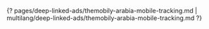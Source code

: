 {? pages/deep-linked-ads/themobily-arabia-mobile-tracking.md | multilang/deep-linked-ads/themobily-arabia-mobile-tracking.md ?}
